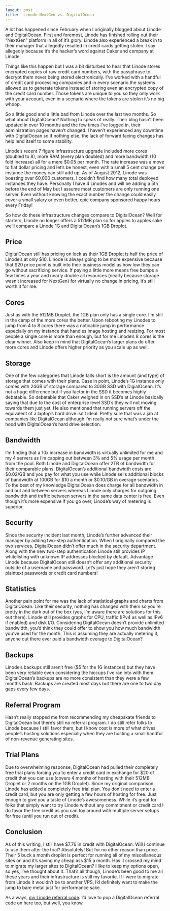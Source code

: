 ```yaml
---
layout: post
title:  Linode NextGen vs. DigitalOcean
---
```


A lot has happened since February when I originally blogged about Linode and DigitalOcean. First and foremost, Linode has finished rolling out their “NextGen” platform in all of it’s glory. Linode also experienced a break in to their manager that allegedly resulted in credit cards getting stolen. I say allegedly because it’s the hacker’s word against Caker and company at Linode.

Things like this happen but I was a bit disturbed to hear that Linode stores encrypted copies of raw credit card numbers, with the passphrase to decrypt them never being stored electronically. I’ve worked with a handful of credit card processing companies and in every scenario the systems allowed us to generate tokens instead of storing even an encrypted copy of the credit card number. Those tokens are unique to you so they only work with your account, even in a scenario where the tokens are stolen it’s no big whoop.

So a little good and a little bad from Linode over the last two months. So what about DigitalOcean? Nothing to speak of really. Their blog hasn’t been updated in over 10 months and the few times I’ve logged in, their administration pages haven’t changed. I haven’t experienced any downtime with DigitalOcean so if nothing else, the lack of forward facing changes has help lend itself to some stability.

Linode’s recent 7 figure infrastructure upgrade included more cores (doubled to 8), more RAM (every plan doubled) and more bandwidth (10 fold increase) all for a mere $0.05 per month. The rate increase was a move to flat dollar pricing and let’s be honest, even with a small 5 cent change per instance the money can still add up. As of August 2012, Linode was boasting over 60,000 customers, I couldn’t find how many total deployed instances they have. Personally I have 4 Linodes and will be adding a 5th before the end of May but I assume most customers are only running one server. Even without knowing the exact number the change could easily cover a small salary or even better, epic company sponsored happy hours every Friday!

So how do these infrastructure changes compare to DigitalOcean? Well for starters, Linode no longer offers a 512MB plan so for apples to apples sake we’ll compare a Linode 1G and DigitalOcean’s 1GB Droplot.

## Price

DigitalOcean still has pricing on lock as their 1GB Droplet is half the price of Linode’s at only $10. Linode is always going to be more expensive because that $20 price point is built into their business model as how low they can go without sacrificing service. If paying a little more means free bumps a few times a year and nearly double all resources (nearly because storage wasn’t increased for NextGen) for virtually no change in pricing, it’s still worth it for me.

## Cores

Just as with the 512MB Droplet, the 1GB plan only has a single core. I’m still in the camp of the more cores the better. Upon rebooting my Linodes to jump from 4 to 8 cores there was a noticable jump in performance especially on my instance that handles image hosting and resizing. For most people a single core is more than enough, but for me Linode’s 8 cores is the clear winner. Also keep in mind that DigitalOcean’s larger plans do offer more cores and Linode offers higher priority as you scale up as well.

## Storage

One of the few categories that Linode falls short is the amount (and type) of storage that comes with their plans. Case in point, Linode’s 1G instance only comes with 24GB of storage compared to 30GB SSD with DigialOcean. It’s not a huge difference but if you factor in the SSD it becomes highly debatable. So debatable that Caker weighed in on SSD’s at Linode basically saying that due to the cost of enterprise level SSD’s they will not moving towards them just yet. He also mentioned that running servers off the equivalent of a laptop’s hard drive isn’t ideal. Pretty sure that was a jab at companies like DigitalOcean although I’m really not sure what’s under the hood with DigitalOcean’s hard drive selection.

## Bandwidth

I’m finding that a 10x increase in bandwidth is virtually unlimited for me and my 4 servers as I’m capping out between 3% and 5% usage per month from the pool. Both Linode and DigitalOcean offer 2TB of bandwidth for their comparable plans. DigitalOcean’s additional bandwidth costs are $0.02/GB and you pay for what you use while Linode sells additional blocks of bandwidth at 100GB for $10 a month or $0.10/GB in overage scenarios. To the best of my knowledge DigitalOcean does charge for all bandwidth in and out and between servers whereas Linode only charges for outgoing bandwidth and traffic between servers in the same data center is free. Even though it’s more expensive if you go over, Linode’s way of metering is superior.

## Security

Since the security incident last month, Linode’s further advanced their manager by adding two-step authentication. When I originally compared the two services, DigitalOcean didn’t offer much in the security department. Along with the new two-step authentication Linode still provides IP whitelisting with unknown IP addresses blocked by default. Advantage Linode because DigitalOcean still doesn’t offer any additional security outside of a username and password. Let’s just hope they aren’t storing plaintext passwords or credit card numbers!

## Statistics

Another pain point for me was the lack of statistical graphs and charts from DigitalOcean. Like their security, nothing has changed with them so you’re pretty in the dark out of the box (yes, I’m aware there are solutions for this out there). Linode still provides graphs for CPU, traffic (IPv4 as well as IPv6 if enabled) and disk I/O. Considering DigitalOcean doesn’t provide unlimited bandwidth, you’d think they could offer to show you how much bandwidth you’ve used for the month. This is assuming they are actually metering it, anyone out there ever paid a bandwidth overage to DigitalOcean?

## Backups

Linode’s backups still aren’t free ($5 for the 1G instances) but they have been very reliable even considering the hiccups I’ve ran into with them. DigitalOcean’s backups are no more consistent than they were a few months back. Backups are created most days but there are one to two day gaps every few days.

## Referral Program

Hasn’t really stopped me from recommending my cheapskate friends to DigitalOcean but there’s still no referral program. I do still refer folks to Linode because I still favor them, but I know cost is more of what drives people’s hosting solutions especially when they are hosting a small handful of non-revenue generating sites.

## Trial Plans

Due to overwhelming response, DigitalOcean had pulled their completely free trial plans forcing you to enter a credit card in exchange for $20 of credit that you can use (covers 4 months of hosting with their 512MB Droplet or 2 months on the 1GB Droplet). Since my original comparison Linode has added a completely free trial plan. You don’t need to enter a credit card, but you are only getting a few hours of hosting for free. Just enough to give you a taste of Linode’s awesomeness. While it’s great for folks that simply want to try Linode without any commitment or credit card I do favor the free credit as you can toy around with multiple server setups for free (until you run out of credit).

## Conclusion

As of this writing, I still have $7.76 in credit with DigitalOcean. Will I continue to use them after the trial? Absolutely! But for no other reason than price. Their 5 buck a month droplet is perfect for running all of my miscellaneous sites on and it’s saving my cheap ass $15 a month. Has it crossed my mind to migrate my larger sites to DigitalOcean? I like to keep my options open, so yes, I’ve thought about it. That’s all though, Linode’s been good to me all these years and their infrastructure is still my favorite. If I were to migrate from Linode it wouldn’t be to another VPS, I’d definitely want to make the jump to bare metal just for performance sake.

As always, [my Linode referral code](http://www.linode.com/?r=5f682793582e82ce686747c851b998dc1f86a55b). I’d love to pop a DigitalOcean referral code on here too, but well, you know.
